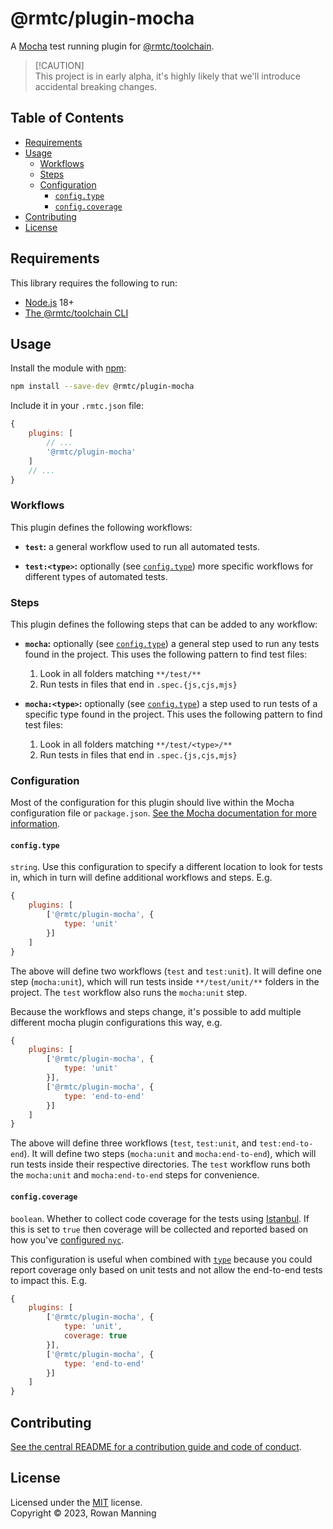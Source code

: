 
# @rmtc/plugin-mocha

A [Mocha](https://mochajs.org/) test running plugin for [@rmtc/toolchain](https://github.com/rowanmanning/toolchain#readme).

> [!CAUTION]<br/>
> This project is in early alpha, it's highly likely that we'll introduce accidental breaking changes.


## Table of Contents

  * [Requirements](#requirements)
  * [Usage](#usage)
    * [Workflows](#workflows)
    * [Steps](#steps)
    * [Configuration](#configuration)
      * [`config.type`](#configtype)
      * [`config.coverage`](#configcoverage)
  * [Contributing](#contributing)
  * [License](#license)


## Requirements

This library requires the following to run:

  * [Node.js](https://nodejs.org/) 18+
  * [The @rmtc/toolchain CLI](https://github.com/rowanmanning/toolchain#readme)


## Usage

Install the module with [npm](https://www.npmjs.com/):

```sh
npm install --save-dev @rmtc/plugin-mocha
```

Include it in your `.rmtc.json` file:

```js
{
    plugins: [
        // ...
        '@rmtc/plugin-mocha'
    ]
    // ...
}
```

### Workflows

This plugin defines the following workflows:

  * **`test`:** a general workflow used to run all automated tests.

  * **`test:<type>`:** optionally (see [`config.type`](#configtype)) more specific workflows for different types of automated tests.

### Steps

This plugin defines the following steps that can be added to any workflow:

  * **`mocha`:** optionally (see [`config.type`](#configtype)) a general step used to run any tests found in the project. This uses the following pattern to find test files:

    1. Look in all folders matching `**/test/**`
    2. Run tests in files that end in `.spec.{js,cjs,mjs}`

  * **`mocha:<type>`:** optionally (see [`config.type`](#configtype)) a step used to run tests of a specific type found in the project. This uses the following pattern to find test files:

    1. Look in all folders matching `**/test/<type>/**`
    2. Run tests in files that end in `.spec.{js,cjs,mjs}`

### Configuration

Most of the configuration for this plugin should live within the Mocha configuration file or `package.json`. [See the Mocha documentation for more information](https://mochajs.org/#configuring-mocha-nodejs).

#### `config.type`

`string`. Use this configuration to specify a different location to look for tests in, which in turn will define additional workflows and steps. E.g.

```js
{
    plugins: [
        ['@rmtc/plugin-mocha', {
            type: 'unit'
        }]
    ]
}
```

The above will define two workflows (`test` and `test:unit`). It will define one step (`mocha:unit`), which will run tests inside `**/test/unit/**` folders in the project. The `test` workflow also runs the `mocha:unit` step.

Because the workflows and steps change, it's possible to add multiple different mocha plugin configurations this way, e.g.

```js
{
    plugins: [
        ['@rmtc/plugin-mocha', {
            type: 'unit'
        }],
        ['@rmtc/plugin-mocha', {
            type: 'end-to-end'
        }]
    ]
}
```

The above will define three workflows (`test`, `test:unit`, and `test:end-to-end`). It will define two steps (`mocha:unit` and `mocha:end-to-end`), which will run tests inside their respective directories. The `test` workflow runs both the `mocha:unit` and `mocha:end-to-end` steps for convenience.

#### `config.coverage`

`boolean`. Whether to collect code coverage for the tests using [Istanbul](https://istanbul.js.org/). If this is set to `true` then coverage will be collected and reported based on how you've [configured `nyc`](https://www.npmjs.com/package/nyc#configuration-files).

This configuration is useful when combined with [`type`](#configtype) because you could report coverage only based on unit tests and not allow the end-to-end tests to impact this. E.g.

```js
{
    plugins: [
        ['@rmtc/plugin-mocha', {
            type: 'unit',
            coverage: true
        }],
        ['@rmtc/plugin-mocha', {
            type: 'end-to-end'
        }]
    ]
}
```


## Contributing

[See the central README for a contribution guide and code of conduct](https://github.com/rowanmanning/toolchain#contributing).


## License

Licensed under the [MIT](https://github.com/rowanmanning/toolchain/blob/main/LICENSE) license.<br/>
Copyright &copy; 2023, Rowan Manning
